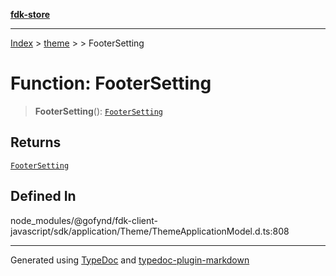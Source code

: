 [**fdk-store**](../../../README.md)
***

[Index](../../../API.md) > [theme](../../README.md) > [<internal>](../README.md) > FooterSetting

# Function: FooterSetting

> **FooterSetting**(): [`FooterSetting`](../type-aliases/type-alias.FooterSetting.md)

## Returns

[`FooterSetting`](../type-aliases/type-alias.FooterSetting.md)

## Defined In

node\_modules/@gofynd/fdk-client-javascript/sdk/application/Theme/ThemeApplicationModel.d.ts:808

***
Generated using [TypeDoc](https://typedoc.org/) and [typedoc-plugin-markdown](https://www.npmjs.com/package/typedoc-plugin-markdown)
